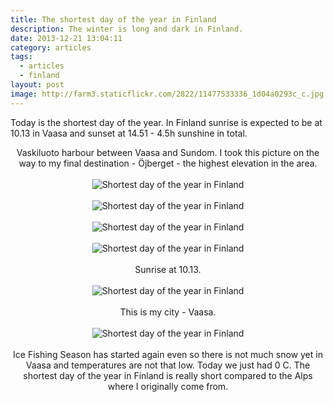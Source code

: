 ```yaml
---
title: The shortest day of the year in Finland
description: The winter is long and dark in Finland.
date: 2013-12-21 13:04:11
category: articles
tags:
  - articles
  - finland
layout: post
image: http://farm3.staticflickr.com/2822/11477533336_1d04a0293c_c.jpg
---
```

Today is the shortest day of the year. In Finland sunrise is expected to be at 10.13 in Vaasa and sunset at 14.51 - 4.5h sunshine in total.

<amp-img src="http://farm3.staticflickr.com/2822/11477533336_1d04a0293c_c.jpg" width="800" height="370" layout="responsive" alt="Shortest day of the year in Finland"></amp-img>



<!--more--><center>

Vaskiluoto harbour between Vaasa and Sundom. I took this picture on the way to my final destination - &#214;jberget - the highest elevation in the area.<br><br>
<img src="http://farm6.staticflickr.com/5503/11477427465_c73223c210_c.jpg" alt="Shortest day of the year in Finland"><br><br>
<img src="http://farm6.staticflickr.com/5541/11477425015_72233439b8_c.jpg" alt="Shortest day of the year in Finland"><br><br>
<img src="http://farm6.staticflickr.com/5503/11477427465_c73223c210_c.jpg" alt="Shortest day of the year in Finland"><br><br>
<img src="http://farm6.staticflickr.com/5550/11477534396_5f25ecdf99_c.jpg" alt="Shortest day of the year in Finland"><br><br>
Sunrise at 10.13. <br><br>
<img src="http://farm3.staticflickr.com/2818/11477568733_5e1722c145_c.jpg" alt="Shortest day of the year in Finland"><br><br>
This is my city - Vaasa. <br><br>
<img src="http://farm8.staticflickr.com/7322/11477569493_e4d5f8df30_c.jpg" alt="Shortest day of the year in Finland"><br><br>
Ice Fishing Season has started again even so there is not much snow yet in Vaasa and temperatures are not that low. Today we just had 0 C. The shortest day of the year in Finland is really short compared to the Alps where I originally come from.
